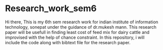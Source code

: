 # Research_work_sem6
Hi there,
This is my 6th sem research work for indian institute of information technology, sonepat under the guidance of dr.mukesh mann.
This research paper will be usefull in finding least cost of feed mix for dairy cattle and improvised with the help of chance constraint.
In this repository, i will include the code along with bibtext file for the research paper.

